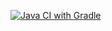 [![Java CI with Gradle](https://github.com/ekaterina0412/patterns_2/actions/workflows/gradle.yml/badge.svg)](https://github.com/ekaterina0412/patterns_2/actions/workflows/gradle.yml)